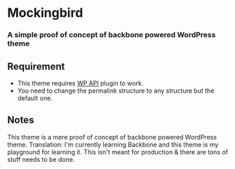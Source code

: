 # Mockingbird
### A simple proof of concept of backbone powered WordPress theme

## Requirement

- This theme requires [WP API](https://wordpress.org/plugins/json-rest-api/) plugin to work.
- You need to change the permalink structure to any structure but the default one.

## Notes

This theme is a mere proof of concept of backbone powered WordPress theme. Translation: I'm currently learning Backbone and this theme is my playground for learning it. This isn't meant for production & there are tons of stuff needs to be done.